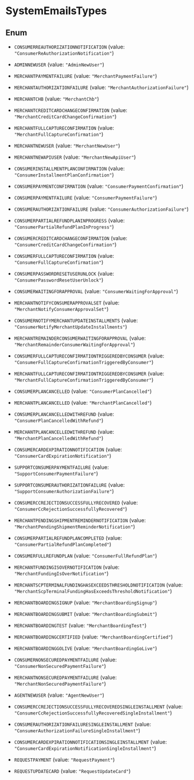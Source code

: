 
# SystemEmailsTypes

## Enum


* `CONSUMERREAUTHORIZATIONNOTIFICATION` (value: `"ConsumerReAuthorizationNotification"`)

* `ADMINNEWUSER` (value: `"AdminNewUser"`)

* `MERCHANTPAYMENTFAILURE` (value: `"MerchantPaymentFailure"`)

* `MERCHANTAUTHORIZATIONFAILURE` (value: `"MerchantAuthorizationFailure"`)

* `MERCHANTCHB` (value: `"MerchantChb"`)

* `MERCHANTCREDITCARDCHANGECONFIRMATION` (value: `"MerchantCreditCardChangeConfirmation"`)

* `MERCHANTFULLCAPTURECONFIRMATION` (value: `"MerchantFullCaptureConfirmation"`)

* `MERCHANTNEWUSER` (value: `"MerchantNewUser"`)

* `MERCHANTNEWAPIUSER` (value: `"MerchantNewApiUser"`)

* `CONSUMERINSTALLMENTPLANCONFIRMATION` (value: `"ConsumerInstallmentPlanConfirmation"`)

* `CONSUMERPAYMENTCONFIRMATION` (value: `"ConsumerPaymentConfirmation"`)

* `CONSUMERPAYMENTFAILURE` (value: `"ConsumerPaymentFailure"`)

* `CONSUMERAUTHORIZATIONFAILURE` (value: `"ConsumerAuthorizationFailure"`)

* `CONSUMERPARTIALREFUNDPLANINPROGRESS` (value: `"ConsumerPartialRefundPlanInProgress"`)

* `CONSUMERCREDITCARDCHANGECONFIRMATION` (value: `"ConsumerCreditCardChangeConfirmation"`)

* `CONSUMERFULLCAPTURECONFIRMATION` (value: `"ConsumerFullCaptureConfirmation"`)

* `CONSUMERPASSWORDRESETUSERUNLOCK` (value: `"ConsumerPasswordResetUserUnlock"`)

* `CONSUMERWAITINGFORAPPROVAL` (value: `"ConsumerWaitingForApproval"`)

* `MERCHANTNOTIFYCONSUMERAPPROVALSET` (value: `"MerchantNotifyConsumerApprovalSet"`)

* `CONSUMERNOTIFYMERCHANTUPDATEINSTALLMENTS` (value: `"ConsumerNotifyMerchantUpdateInstallments"`)

* `MERCHANTREMAINDERCONSUMERWAITINGFORAPPROVAL` (value: `"MerchantRemainderConsumerWaitingForApproval"`)

* `CONSUMERFULLCAPTURECONFIRMATIONTRIGGEREDBYCONSUMER` (value: `"ConsumerFullCaptureConfirmationTriggeredByConsumer"`)

* `MERCHANTFULLCAPTURECONFIRMATIONTRIGGEREDBYCONSUMER` (value: `"MerchantFullCaptureConfirmationTriggeredByConsumer"`)

* `CONSUMERPLANCANCELLED` (value: `"ConsumerPlanCancelled"`)

* `MERCHANTPLANCANCELLED` (value: `"MerchantPlanCancelled"`)

* `CONSUMERPLANCANCELLEDWITHREFUND` (value: `"ConsumerPlanCancelledWithRefund"`)

* `MERCHANTPLANCANCELLEDWITHREFUND` (value: `"MerchantPlanCancelledWithRefund"`)

* `CONSUMERCARDEXPIRATIONNOTIFICATION` (value: `"ConsumerCardExpirationNotification"`)

* `SUPPORTCONSUMERPAYMENTFAILURE` (value: `"SupportConsumerPaymentFailure"`)

* `SUPPORTCONSUMERAUTHORIZATIONFAILURE` (value: `"SupportConsumerAuthorizationFailure"`)

* `CONSUMERCCREJECTIONSUCCESSFULLYRECOVERED` (value: `"ConsumerCcRejectionSuccessfullyRecovered"`)

* `MERCHANTPENDINGSHIPMENTREMINDERNOTIFICATION` (value: `"MerchantPendingShipmentReminderNotification"`)

* `CONSUMERPARTIALREFUNDPLANCOMPLETED` (value: `"ConsumerPartialRefundPlanCompleted"`)

* `CONSUMERFULLREFUNDPLAN` (value: `"ConsumerFullRefundPlan"`)

* `MERCHANTFUNDINGISOVERNOTIFICATION` (value: `"MerchantFundingIsOverNotification"`)

* `MERCHANTSCPTERMINALFUNDINGHASEXCEEDSTHRESHOLDNOTIFICATION` (value: `"MerchantScpTerminalFundingHasExceedsThresholdNotification"`)

* `MERCHANTBOARDINGSIGNUP` (value: `"MerchantBoardingSignup"`)

* `MERCHANTBOARDINGSUBMIT` (value: `"MerchantBoardingSubmit"`)

* `MERCHANTBOARDINGTEST` (value: `"MerchantBoardingTest"`)

* `MERCHANTBOARDINGCERTIFIED` (value: `"MerchantBoardingCertified"`)

* `MERCHANTBOARDINGGOLIVE` (value: `"MerchantBoardingGoLive"`)

* `CONSUMERNONSECUREDPAYMENTFAILURE` (value: `"ConsumerNonSecuredPaymentFailure"`)

* `MERCHANTNONSECUREDPAYMENTFAILURE` (value: `"MerchantNonSecuredPaymentFailure"`)

* `AGENTNEWUSER` (value: `"AgentNewUser"`)

* `CONSUMERCCREJECTIONSUCCESSFULLYRECOVEREDSINGLEINSTALLMENT` (value: `"ConsumerCcRejectionSuccessfullyRecoveredSingleInstallment"`)

* `CONSUMERAUTHORIZATIONFAILURESINGLEINSTALLMENT` (value: `"ConsumerAuthorizationFailureSingleInstallment"`)

* `CONSUMERCARDEXPIRATIONNOTIFICATIONSINGLEINSTALLMENT` (value: `"ConsumerCardExpirationNotificationSingleInstallment"`)

* `REQUESTPAYMENT` (value: `"RequestPayment"`)

* `REQUESTUPDATECARD` (value: `"RequestUpdateCard"`)



